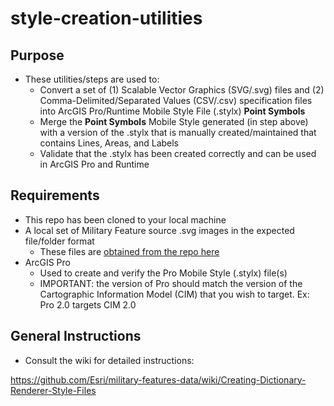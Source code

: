 # style-creation-utilities

## Purpose

* These utilities/steps are used to: 
    * Convert a set of (1) Scalable Vector Graphics (SVG/.svg) files and (2) Comma-Delimited/Separated Values (CSV/.csv) specification files into ArcGIS Pro/Runtime Mobile Style File (.stylx) **Point Symbols** 
    * Merge the **Point Symbols** Mobile Style generated (in step above) with a version of the .stylx that is manually created/maintained that contains Lines, Areas, and Labels
    * Validate that the .stylx has been created correctly and can be used in ArcGIS Pro and Runtime

## Requirements

* This repo has been cloned to your local machine
* A local set of Military Feature source .svg images in the expected file/folder format
    * These files are [obtained from the repo here](../svg)  
* ArcGIS Pro 
    * Used to create and verify the Pro Mobile Style (.stylx) file(s)
    * IMPORTANT: the version of Pro should match the version of the Cartographic Information Model (CIM) that you wish to target. Ex: Pro 2.0 targets CIM 2.0

## General Instructions 

* Consult the wiki for detailed instructions:

https://github.com/Esri/military-features-data/wiki/Creating-Dictionary-Renderer-Style-Files
